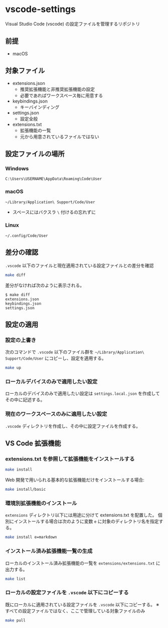 # vscode-settings

Visual Studio Code (vscode) の設定ファイルを管理するリポジトリ

## 前提

- macOS

## 対象ファイル

- extensions.json
  - 推奨拡張機能と非推奨拡張機能の設定
  - 必要であればワークスペース毎に用意する
- keybindings.json
  - キーバインディング
- settings.json
  - 設定全般
- extensions.txt
  - 拡張機能の一覧
  - 元から用意されているファイルではない

## 設定ファイルの場所

### Windows

`C:\Users\USERNAME\AppData\Roaming\Code\User`

### macOS

`~/Library/Application\ Support/Code/User`

- スペースにはバクスラ `\` 付けるの忘れずに

### Linux

`~/.config/Code/User`

## 差分の確認

`.vscode` 以下のファイルと現在適用されている設定ファイルとの差分を確認

```sh
make diff
```

差分がなければ次のように表示される。

```console
$ make diff
extensions.json
keybindings.json
settings.json
```

## 設定の適用

### 設定の上書き

次のコマンドで `.vscode` 以下のファイル群を `~/Library/Application\ Support/Code/User` にコピーし、設定を適用する。

```sh
make up
```

### ローカルデバイスのみで適用したい設定

ローカルのデバイスのみで適用したい設定は `settings.local.json` を作成してその中に記述する。

### 現在のワークスペースのみに適用したい設定

`.vscode` ディレクトリを作成し、その中に設定ファイルを作成する。

## VS Code 拡張機能

### extensions.txt を参照して拡張機能をインストールする

```sh
make install
```

Web 開発で用いられる基本的な拡張機能だけをインストールする場合:

```sh
make install/basic
```

### 環境別拡張機能のインストール

`extensions` ディレクトリ以下には用途に分けて extensions.txt を配置した。
個別にインストールする場合は次のように変数 `e` に対象のディレクトリ名を指定する。

```sh
make install e=markdown
```

### インストール済み拡張機能一覧の生成

ローカルのインストール済み拡張機能の一覧を `extensions/extensions.txt` に出力する。

```sh
make list
```

### ローカルの設定ファイルを `.vscode` 以下にコピーする

既にローカルに適用されている設定ファイルを `.vscode` 以下にコピーする。
※すべての設定ファイルではなく、ここで管理している対象ファイルのみ

```sh
make pull
```
